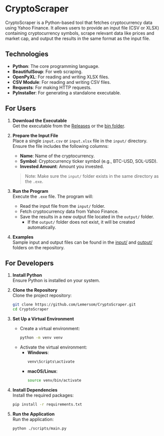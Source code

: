 # CryptoScraper

CryptoScraper is a Python-based tool that fetches cryptocurrency data using Yahoo Finance. It allows users to provide an input file (CSV or XLSX) containing cryptocurrency symbols, scrape relevant data like prices and market cap, and output the results in the same format as the input file.

## Technologies

- **Python**: The core programming language.
- **BeautifulSoup**: For web scraping.
- **OpenPyXL**: For reading and writing XLSX files.
- **CSV Module**: For reading and writing CSV files.
- **Requests**: For making HTTP requests.
- **PyInstaller**: For generating a standalone executable.

## For Users

1. **Download the Executable**  
   Get the executable from the [Releases](https://github.com/Lemersom/CryptoScraper/releases/latest) or the [bin folder](https://github.com/Lemersom/CryptoScraper/tree/main/bin).

2. **Prepare the Input File**  
   Place a single `input.csv` or `input.xlsx` file in the `input/` directory. Ensure the file includes the following columns:
   - **Name**: Name of the cryptocurrency.
   - **Symbol**: Cryptocurrency ticker symbol (e.g., BTC-USD, SOL-USD).
   - **Invested Amount**: Amount you invested.

   > Note: Make sure the `input/` folder exists in the same directory as the `.exe`.

3. **Run the Program**  
   Execute the `.exe` file. The program will:
   - Read the input file from the `input/` folder.
   - Fetch cryptocurrency data from Yahoo Finance.
   - Save the results in a new output file located in the `output/` folder.
     - If the `output/` folder does not exist, it will be created automatically.

4. **Examples**  
   Sample input and output files can be found in the [input/](https://github.com/Lemersom/CryptoScraper/tree/main/input) and [output/](https://github.com/Lemersom/CryptoScraper/tree/main/output) folders on the repository.

## For Developers

1. **Install Python**  
   Ensure Python is installed on your system.

2. **Clone the Repository**  
   Clone the project repository:
   ```bash
   git clone https://github.com/Lemersom/CryptoScraper.git
   cd CryptoScraper
   ```

3. **Set Up a Virtual Environment**  
   - Create a virtual environment:
     ```bash
     python -m venv venv
     ```
   - Activate the virtual environment:
     - **Windows**:
       ```bash
       venv\Scripts\activate
       ```
     - **macOS/Linux**:
       ```bash
       source venv/bin/activate
       ```

4. **Install Dependencies**  
   Install the required packages:
   ```bash
   pip install -r requirements.txt
   ```

5. **Run the Application**  
   Run the application:
   ```bash
   python ./scripts/main.py
   ```
